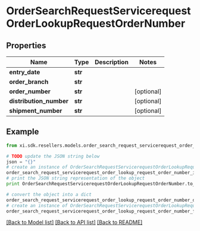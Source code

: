 # OrderSearchRequestServicerequestOrderLookupRequestOrderNumber


## Properties

Name | Type | Description | Notes
------------ | ------------- | ------------- | -------------
**entry_date** | **str** |  | 
**order_branch** | **str** |  | 
**order_number** | **str** |  | [optional] 
**distribution_number** | **str** |  | [optional] 
**shipment_number** | **str** |  | [optional] 

## Example

```python
from xi.sdk.resellers.models.order_search_request_servicerequest_order_lookup_request_order_number import OrderSearchRequestServicerequestOrderLookupRequestOrderNumber

# TODO update the JSON string below
json = "{}"
# create an instance of OrderSearchRequestServicerequestOrderLookupRequestOrderNumber from a JSON string
order_search_request_servicerequest_order_lookup_request_order_number_instance = OrderSearchRequestServicerequestOrderLookupRequestOrderNumber.from_json(json)
# print the JSON string representation of the object
print OrderSearchRequestServicerequestOrderLookupRequestOrderNumber.to_json()

# convert the object into a dict
order_search_request_servicerequest_order_lookup_request_order_number_dict = order_search_request_servicerequest_order_lookup_request_order_number_instance.to_dict()
# create an instance of OrderSearchRequestServicerequestOrderLookupRequestOrderNumber from a dict
order_search_request_servicerequest_order_lookup_request_order_number_form_dict = order_search_request_servicerequest_order_lookup_request_order_number.from_dict(order_search_request_servicerequest_order_lookup_request_order_number_dict)
```
[[Back to Model list]](../README.md#documentation-for-models) [[Back to API list]](../README.md#documentation-for-api-endpoints) [[Back to README]](../README.md)


